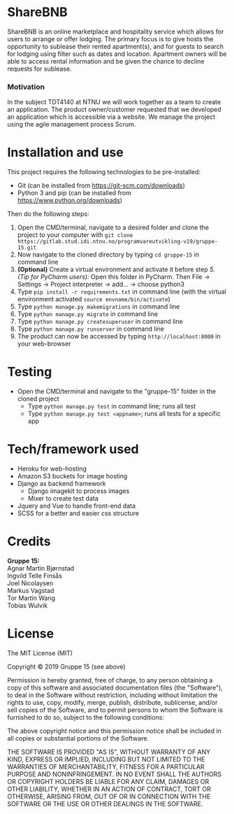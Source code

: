 # ShareBNB
ShareBNB is an online marketplace and hospitality service which allows for users to arrange or offer lodging. The primary focus is to give hosts the opportunity to sublease their rented apartment(s), and for guests to search for lodging using filter such as dates and location. Apartment owners will be able to access rental information and be given the chance to decline requests for sublease.

### Motivation
In the subject TDT4140 at NTNU we will work together as a team to create an application. The product owner/customer requested that we developed an application which is accessible via a website. We manage the project using the agile management process Scrum.


# Installation and use
This project requires the following technologies to be pre-installed:
* Git (can be installed from https://git-scm.com/downloads)
* Python 3 and pip (can be installed from https://www.python.org/downloads)

Then do the following steps:
1. Open the CMD/terminal, navigate to a desired folder and clone the project to your computer with `git clone https://gitlab.stud.idi.ntnu.no/programvareutvikling-v19/gruppe-15.git`
2. Now navigate to the cloned directory by typing `cd gruppe-15` in command line
3. **(Optional)** Create a virtual environment and activate it before step *5.*<br>
*(Tip for PyCharm users):* Open this folder in PyCharm. Then File -> Settings -> Project interpreter -> add... -> choose python3
5. Type `pip install -r requirements.txt` in command line (with the virtual environment activated `source envname/bin/activate`)
6. Type `python manage.py makemigrations` in command line
7. Type `python manage.py migrate` in command line
8. Type `python manage.py createsuperuser` in command line
9. Type `python manage.py runserver` in command line
10. The product can now be accessed by typing `http://localhost:8000` in your web-browser 

# Testing
* Open the CMD/terminal and navigate to the "gruppe-15" folder in the cloned project
    * Type `python manage.py test` in command line; runs all test
    * Type `python manage.py test <appname>`; runs all tests for a specific app

# Tech/framework used
*  Heroku for web-hosting
*  Amazon S3 buckets for image hosting
*  Django as backend framework
    *  Django imagekit to process images
    *  Mixer to create test data
*  Jquery and Vue to handle front-end data
*  SCSS for a better and easier css structure

# Credits
**Gruppe 15:**<br>
Agnar Martin Bjørnstad<br>
Ingvild Telle Finsås<br>
Joel Nicolaysen<br>
Markus Vagstad<br>
Tor Martin Wang<br>
Tobias Wulvik<br>

# License
The MIT License (MIT)

Copyright © 2019 Gruppe 15 (see above)

Permission is hereby granted, free of charge, to any person obtaining a copy of this software and associated documentation files (the "Software"), to deal in the Software without restriction, including without limitation the rights to use, copy, modify, merge, publish, distribute, sublicense, and/or sell copies of the Software, and to permit persons to whom the Software is furnished to do so, subject to the following conditions:

The above copyright notice and this permission notice shall be included in all copies or substantial portions of the Software.

THE SOFTWARE IS PROVIDED "AS IS", WITHOUT WARRANTY OF ANY KIND, EXPRESS OR IMPLIED, INCLUDING BUT NOT LIMITED TO THE WARRANTIES OF MERCHANTABILITY, FITNESS FOR A PARTICULAR PURPOSE AND NONINFRINGEMENT. IN NO EVENT SHALL THE AUTHORS OR COPYRIGHT HOLDERS BE LIABLE FOR ANY CLAIM, DAMAGES OR OTHER LIABILITY, WHETHER IN AN ACTION OF CONTRACT, TORT OR OTHERWISE, ARISING FROM, OUT OF OR IN CONNECTION WITH THE SOFTWARE OR THE USE OR OTHER DEALINGS IN THE SOFTWARE.